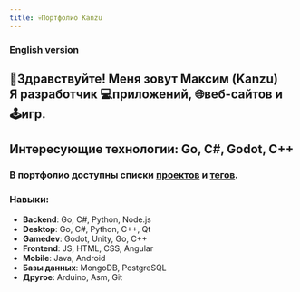 ```yaml
---
title: 💀Портфолио Kanzu
---
```

### [English version](https://kanzu32.github.io/portfolio-en)

## 👋Здравствуйте! Меня зовут **Максим** (Kanzu)<br />Я разработчик 💻приложений, 🌐веб-сайтов и 🕹️игр.

## Интересующие технологии: Go, С#, Godot, С++

### В портфолио доступны списки [проектов](Проекты/) и [тегов](tags/).

### Навыки:
* **Backend**: Go, C#, Python, Node.js
* **Desktop**: Go, C#, Python, C++, Qt
* **Gamedev**: Godot, Unity, Go, С++
* **Frontend**: JS, HTML, CSS, Angular
* **Mobile**: Java, Android
* **Базы данных**: MongoDB, PostgreSQL
* **Другое**: Arduino, Asm, Git
